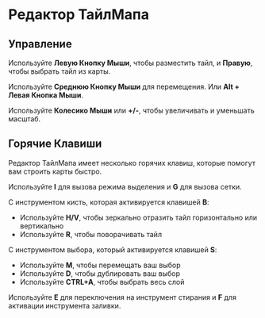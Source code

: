 # Редактор ТайлМапа

## Управление

Используйте **Левую Кнопку Мыши**, чтобы разместить тайл, и **Правую**, чтобы выбрать тайл из карты.

Используйте **Среднюю Кнопку Мыши** для перемещения. Или **Alt + Левая Кнопка Мыши**.

Используйте **Колесико Мыши** или **+/-**, чтобы увеличивать и уменьшать масштаб.

## Горячие Клавиши

Редактор ТайлМапа имеет несколько горячих клавиш, которые помогут вам строить карты быстро.

Используйте **I** для вызова режима выделения и **G** для вызова сетки.

С инструментом кисть, которая активируется клавишей **B**:
 * Используйте **H/V**, чтобы зеркально отразить тайл горизонтально или вертикально
 * Используйте **R**, чтобы поворачивать тайл

С инструментом выбора, который активируется клавишей **S**:
 * Используйте **M**, чтобы перемещать ваш выбор
 * Используйте **D**, чтобы дублировать ваш выбор
 * Используйте **CTRL+A**, чтобы выбрать весь слой

Используйте **E** для переключения на инструмент стирания и **F** для активации инструмента заливки.
